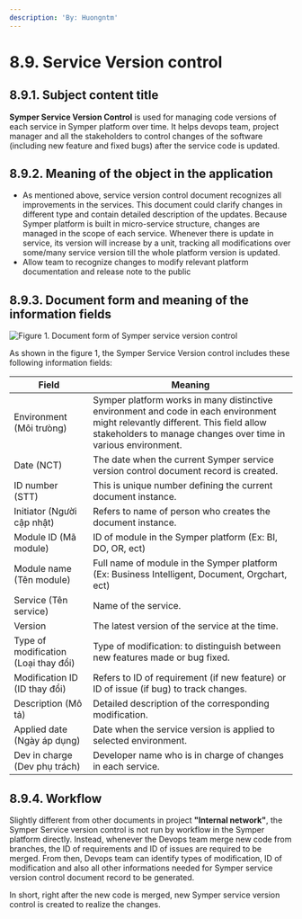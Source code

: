```yaml
---
description: 'By: Huongntm'
---
```


# 8.9. Service Version control

## 8.9.1. Subject content title

**Symper Service Version Control** is used for managing code versions of each service in Symper platform over time. It helps devops team, project manager and all the stakeholders to control changes of the software (including new feature and fixed bugs) after the service code is updated.

## 8.9.2. Meaning of the object in the application

* As mentioned above, service version control document recognizes all improvements in the services. This document could clarify changes in different type and contain detailed description of the updates. Because Symper platform is built in micro-service structure, changes are managed in the scope of each service. Whenever there is update in service, its version will increase by a unit, tracking all modifications over some/many service version till the whole platform version is updated.
* Allow team to recognize changes to modify relevant platform documentation and release note to the public

## **8.9.3.  Document form and meaning of the information fields**

![Figure 1. Document form of Symper service version control](<../.gitbook/assets/image (84) (1).png>)

As shown in the figure 1, the Symper Service Version control includes these following information fields:

| Field                                | Meaning                                                                                                                                                                                          |
| ------------------------------------ | ------------------------------------------------------------------------------------------------------------------------------------------------------------------------------------------------ |
| Environment (Môi trưòng)             | Symper platform works in many distinctive environment and code in each environment might relevantly different. This field allow stakeholders to manage changes over time in various environment. |
| Date (NCT)                           | The date when the current Symper service version control document record is created.                                                                                                             |
| ID number (STT)                      | This is unique number defining the current document instance.                                                                                                                                    |
| Initiator (Người cập nhật)           | Refers to name of person who creates the document instance.                                                                                                                                      |
| Module ID (Mã module)                | ID of module in the Symper platform (Ex: BI, DO, OR, ect)                                                                                                                                        |
| Module name (Tên module)             | Full name of module in the Symper platform (Ex: Business Intelligent, Document, Orgchart, ect)                                                                                                   |
| Service (Tên service)                | Name of the service.                                                                                                                                                                             |
| Version                              | The latest version of the service at the time.                                                                                                                                                   |
| Type of modification (Loại thay đổi) | Type of modification: to distinguish between new features made or bug fixed.                                                                                                                     |
| Modification ID (ID thay đổi)        | Refers to ID of requirement (if new feature) or ID of issue (if bug) to track changes.                                                                                                           |
| Description (Mô tả)                  | Detailed description of the corresponding modification.                                                                                                                                          |
| Applied date (Ngày áp dụng)          | Date when the service version is applied to selected environment.                                                                                                                                |
| Dev in charge (Dev phụ trách)        | Developer name who is in charge of changes in each service.                                                                                                                                      |

## 8.9.4. Workflow

Slightly different from other documents in project **"Internal network"**, the Symper Service version control is not run by workflow in the Symper platform directly. Instead, whenever the Devops team merge new code from branches, the ID of requirements and ID of issues are required to be merged.  From then, Devops team can identify types of modification, ID of modification and also all other informations needed for Symper service version control document record to be generated.

In short, right after the new code is merged, new Symper service version control is created to realize the changes.
